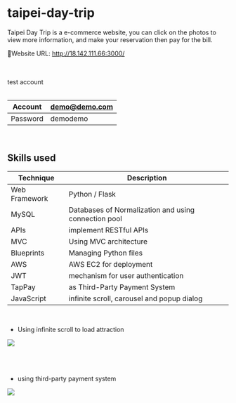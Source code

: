# taipei-day-trip

Taipei Day Trip is a e-commerce website, you can click on the photos to view more information, and make your reservation then pay for the bill.

🔗Website URL: http://18.142.111.66:3000/

<br/>
<br/>
test account
<br/>
<br/>


| Account  	| demo@demo.com |
|-----------|---------------|
|  Password |demodemo   |

<br/>


## Skills used


| Technique 	  | Description                        |
|---------------|------------------------------------|
| Web Framework | Python / Flask                     |
|  MySQL        | Databases of Normalization and using connection pool|
|	APIs          | implement RESTful APIs             |
| MVC           | Using MVC architecture             |
| Blueprints    | Managing Python files              |
| AWS           | AWS EC2 for deployment             |
| JWT           | mechanism for user authentication  |
| TapPay        | as Third-Party Payment System      |
| JavaScript    |  infinite scroll, carousel and popup dialog|



<br/>

* Using infinite scroll to load attraction

![](static/images/homepage.gif)
<br/>
<br/>
<br/>
<br/>




* using third-party payment system

![](static/images/booking.gif)
<br/>
<br/>
<br/>
<br/>



